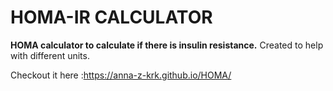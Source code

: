 # HOMA-IR CALCULATOR
**HOMA calculator to calculate if there is insulin resistance.**
Created to help with different units.

Checkout it here :https://anna-z-krk.github.io/HOMA/
